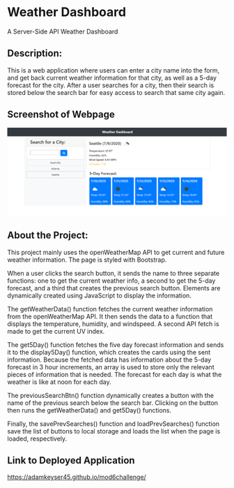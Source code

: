 # Weather Dashboard
A Server-Side API Weather Dashboard

## Description: 
This is a web application where users can enter a city name into the form, and get back current weather information for that city, as well as a 5-day forecast for the city. After a user searches for a city, then their search is stored below the search bar for easy access to search that same city again.

## Screenshot of Webpage
![Sreenshot of Webpage](./assets/images/screenshot_of_page.png)

## About the Project:
This project mainly uses the openWeatherMap API to get current and future weather information. The page is styled with Bootstrap.

When a user clicks the search button, it sends the name to three separate functions: one to get the current weather info, a second to get the 5-day forecast, and a third that creates the previous search button. Elements are dynamically created using JavaScript to display the information.

The getWeatherData() function fetches the current weather information from the openWeatherMap API. It then sends the data to a function that displays the temperature, humidity, and windspeed. A second API fetch is made to get the current UV index. 

The get5Day() function fetches the five day forecast information and sends it to the display5Day() function, which creates the cards using the sent information. Because the fetched data has information about the 5-day forecast in 3 hour increments, an array is used to store only the relevant pieces of information that is needed. The forecast for each day is what the weather is like at noon for each day.

The previousSearchBtn() function dynamically creates a button with the name of the previous search below the search bar. Clicking on the button then runs the getWeatherData() and get5Day() functions.

Finally, the savePrevSearches() function and loadPrevSearches() function save the list of buttons to local storage and loads the list when the page is loaded, respectively.

## Link to Deployed Application
https://adamkeyser45.github.io/mod6challenge/
